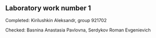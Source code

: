 ## Laboratory work number 1

 Completed: Kirilushkin Aleksandr, group 921702
 
 Checked: Basnina Anastasia Pavlovna, Serdykov Roman Evgenievich
 
